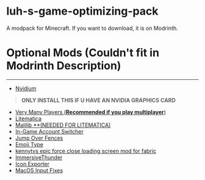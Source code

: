 # luh-s-game-optimizing-pack
A modpack for Minecraft. If you want to download, it is on Modrinth.
 
# Optional Mods (Couldn't fit in Modrinth Description)
----
- [Nvidium](https://modrinth.com/mod/nvidium)
> **ONLY INSTALL THIS IF U HAVE AN NVIDIA GRAPHICS CARD**
- [Very Many Players (**Recommended if you play multiplayer**)](https://modrinth.com/mod/vmp-fabric)
- [Litematica](https://github.com/sakura-ryoko/litematica)
- [Malilib **(NEEDED FOR LITEMATICA)](https://github.com/sakura-ryoko/malilib)
- [In-Game Account Switcher](https://modrinth.com/mod/in-game-account-switcher)
- [Jump Over Fences](https://modrinth.com/mod/jump-over-fences)
- [Emoji Type](https://modrinth.com/mod/emoji-type)
- [kennytvs epic force close loading screen mod for fabric](https://modrinth.com/mod/forcecloseworldloadingscreen)
- [ImmersiveThunder](https://modrinth.com/mod/immersivethunder)
- [Icon Exporter](https://modrinth.com/mod/icon-exporter)
- [MacOS Input Fixes](https://modrinth.com/mod/macos-input-fixes)
